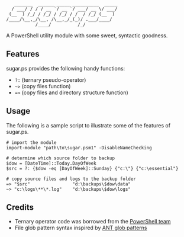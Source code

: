 ```                                          
   _______  ______ _____ __________  _____
  / ___/ / / / __ `/ __ `/ ___/ __ \/ ___/
 (__  ) /_/ / /_/ / /_/ / /  / /_/ (__  ) 
/____/\__,_/\__, /\__,_/_(_)/ .___/____/  
           /____/          /_/            
```

A PowerShell utility module with some sweet, syntactic goodness.

## Features

sugar.ps provides the following handy functions:

* `?:` (ternary pseudo-operator)
* `~>` (copy files function)
* `=>` (copy files and directory structure function)

## Usage

The following is a sample script to illustrate some of the features of sugar.ps.

    # import the module
    import-module "path\to\sugar.psm1" -DisableNameChecking

    # determine which source folder to backup
    $dow = [DateTime]::Today.DayOfWeek
    $src = ?: {$dow -eq [DayOfWeek]::Sunday} {"c:\"} {"c:\essential"}

    # copy source files and logs to the backup folder
    => "$src"                "d:\backups\$dow\data"
    ~> "c:\logs\**\*.log"    "d:\backups\$dow\logs"

## Credits

* Ternary operator code was borrowed from the [PowerShell team](http://blogs.msdn.com/b/powershell/archive/2006/12/29/dyi-ternary-operator.aspx)
* File glob pattern syntax inspired by [ANT glob patterns](http://ant.apache.org/manual/dirtasks.html#patterns)
